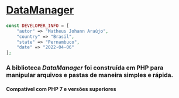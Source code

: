 
# [DataManager](https://github.com/matheusjohannaraujo/data_manager)

```php
const DEVELOPER_INFO = [
    "autor" => "Matheus Johann Araújo",
    "country" => "Brasil",
    "state" => "Pernambuco",
    "date" => "2022-04-06"
];
```

### A biblioteca <i>DataManager</i> foi construída em PHP para manipular arquivos e pastas de maneira simples e rápida.

#### Compatível com PHP 7 e versões superiores
